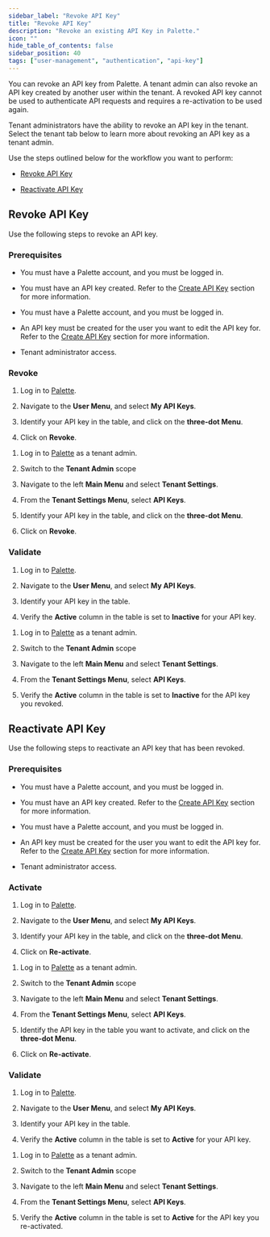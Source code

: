 ```yaml
---
sidebar_label: "Revoke API Key"
title: "Revoke API Key"
description: "Revoke an existing API Key in Palette."
icon: ""
hide_table_of_contents: false
sidebar_position: 40
tags: ["user-management", "authentication", "api-key"]
---
```


You can revoke an API key from Palette. A tenant admin can also revoke an API key created by another user within the tenant. A revoked API key cannot be used to authenticate API requests and requires a re-activation to be used again.


Tenant administrators have the ability to revoke an API key in the tenant. Select the tenant tab below to learn more about revoking an API key as a tenant admin.


Use the steps outlined below for the workflow you want to perform:

- [Revoke API Key](#revoke-api-key)

- [Reactivate API Key](#reactivate-api-key)



## Revoke API Key

Use the following steps to revoke an API key.


### Prerequisites

<Tabs groupId="scope">
<TabItem label="User" value="user">


  * You must have a Palette account, and you must be logged in.

  * You must have an API key created. Refer to the [Create API Key](create-api-key.md) section for more information.

</TabItem>
<TabItem label="Tenant" value="tenant">

  * You must have a Palette account, and you must be logged in.

  * An API key must be created for the user you want to edit the API key for. Refer to the [Create API Key](create-api-key.md) section for more information.

  * Tenant administrator access.

</TabItem>
</Tabs>

### Revoke

<Tabs groupId="scope">
<TabItem label="User" value="user">

1. Log in to [Palette](https://console.spectrocloud.com).


2. Navigate to the **User Menu**, and select **My API Keys**.


3. Identify your API key in the table, and click on the **three-dot Menu**.


4. Click on **Revoke**.

</TabItem>
<TabItem label="Tenant" value="tenant">

1. Log in to [Palette](https://console.spectrocloud.com) as a tenant admin.

2. Switch to the **Tenant Admin** scope


3. Navigate to the left **Main Menu** and select **Tenant Settings**.


4. From the **Tenant Settings Menu**, select **API Keys**.


5. Identify your API key in the table, and click on the **three-dot Menu**.


6. Click on **Revoke**.


</TabItem>
</Tabs>

### Validate


<Tabs groupId="scope">
<TabItem label="User" value="user">

1. Log in to [Palette](https://console.spectrocloud.com).


2. Navigate to the **User Menu**, and select **My API Keys**.


3. Identify your API key in the table.


4. Verify the **Active** column in the table is set to **Inactive** for your API key.


</TabItem>
<TabItem label="Tenant" value="tenant">

1. Log in to [Palette](https://console.spectrocloud.com) as a tenant admin.


2. Switch to the **Tenant Admin** scope


3. Navigate to the left **Main Menu** and select **Tenant Settings**.


4. From the **Tenant Settings Menu**, select **API Keys**.


5. Verify the **Active** column in the table is set to **Inactive** for the API key you revoked.


</TabItem>
</Tabs>


## Reactivate API Key

Use the following steps to reactivate an API key that has been revoked.

### Prerequisites


<Tabs groupId="scope">
<TabItem label="User" value="user">

  * You must have a Palette account, and you must be logged in.

  * You must have an API key created. Refer to the [Create API Key](create-api-key.md) section for more information.

</TabItem>
<TabItem label="Tenant" value="tenant">

  * You must have a Palette account, and you must be logged in.

  * An API key must be created for the user you want to edit the API key for. Refer to the [Create API Key](create-api-key.md) section for more information.

  * Tenant administrator access.

</TabItem>
</Tabs>

### Activate

<Tabs groupId="scope">
<TabItem label="User" value="user">

1. Log in to [Palette](https://console.spectrocloud.com).


2. Navigate to the **User Menu**, and select **My API Keys**.


3. Identify your API key in the table, and click on the **three-dot Menu**.


4. Click on **Re-activate**.


</TabItem>
<TabItem label="Tenant" value="tenant">

1. Log in to [Palette](https://console.spectrocloud.com) as a tenant admin.


2. Switch to the **Tenant Admin** scope


3. Navigate to the left **Main Menu** and select **Tenant Settings**.


4. From the **Tenant Settings Menu**, select **API Keys**.


5. Identify the API key in the table you want to activate, and click on the **three-dot Menu**.


6. Click on **Re-activate**.

</TabItem>
</Tabs>

### Validate

<Tabs groupId="scope">
<TabItem label="User" value="user">

1. Log in to [Palette](https://console.spectrocloud.com).


2. Navigate to the **User Menu**, and select **My API Keys**.


3. Identify your API key in the table.


4. Verify the **Active** column in the table is set to **Active** for your API key.

</TabItem>
<TabItem label="Tenant" value="tenant">

1. Log in to [Palette](https://console.spectrocloud.com) as a tenant admin.


2. Switch to the **Tenant Admin** scope


3. Navigate to the left **Main Menu** and select **Tenant Settings**.


4. From the **Tenant Settings Menu**, select **API Keys**.


5. Verify the **Active** column in the table is set to **Active** for the API key you re-activated.

</TabItem>
</Tabs>